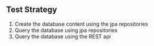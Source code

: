 ## Test Strategy
1. Create the database content using the jpa repositories
2. Query the database using jpa repositories
3. Query the database using the REST api